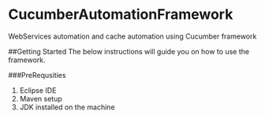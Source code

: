 # CucumberAutomationFramework
WebServices automation and cache automation using Cucumber framework

##Getting Started
The below instructions will guide you on how to use the framework.

###PreRequsities
1) Eclipse IDE
2) Maven setup
3) JDK installed on the machine

